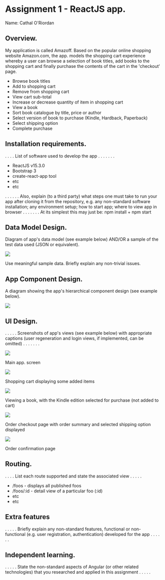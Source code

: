 # Assignment 1 - ReactJS app.

Name: Cathal O'Riordan

## Overview.

My application is called Amazoff. Based on the popular online shopping website Amazon.com, the app. models the 
shopping cart experience whereby a user can browse a selection of book titles, add books to the shopping cart and 
finally purchase the contents of the cart in the 'checkout' page.

+ Browse book titles
+ Add to shopping cart
+ Remove from shopping cart
+ View cart sub-total
+ Increase or decrease quantity of item in shopping cart
+ View a book
+ Sort book catalogue by title, price or author
+ Select version of book to purchase (Kindle, Hardback, Paperback)
+ Select shipping option
+ Complete purchase

## Installation requirements.
. . . .  List of software used to develop the app . . . . . . . 
+ ReactJS v15.3.0
+ Bootstrap 3
+ create-react-app tool
+ etc
+ etc 

. . . . . . Also, explain (to a third party) what steps one must take to run your app after cloning it from the repository, e.g. any non-standard software installation; any environment setup; how to start app; where to view app in browser . . . . . . . At its simplest this may just be: npm install + npm start

## Data Model Design.

Diagram of app's data model (see example below) AND/OR a sample of the test data used (JSON or equivalent).

![][image1]

Use meaningful sample data. Briefly explain any non-trivial issues.

## App Component Design.

A diagram showing the app's hierarchical component design (see example below). 

![][image2]

## UI Design.

. . . . . Screenshots of app's views (see example below) with appropriate captions (user regeneration and login views, if implemented, can be omitted) . . . . . . . 

![][image3]

Main app. screen

![][image4]

Shopping cart displaying some added items

![][image5]

Viewing a book, with the Kindle edition selected for purchase (not added to cart)

![][image6]

Order checkout page with order summary and selected shipping option displayed

![][image7]

Order confirmation page

## Routing.
. . . . List each route supported and state the associated view . . . . . 

+ /foos - displays all published foos
+ /foos/:id - detail view of a particular foo (:id)
+ etc
+ etc

## Extra features

. . . . . Briefly explain any non-standard features, functional or non-functional (e.g. user registration, authentication) developed for the app . . . . . .  

## Independent learning.

. . . . . State the non-standard aspects of Angular (or other related technologies) that you researched and applied in this assignment . . . . .  



[image1]: ./model.png
[image2]: ./design.jpg
[image3]: ./screen.png
[image4]: ./screen2.png
[image5]: ./screen3.png
[image6]: ./screen4.png
[image7]: ./screen5.png